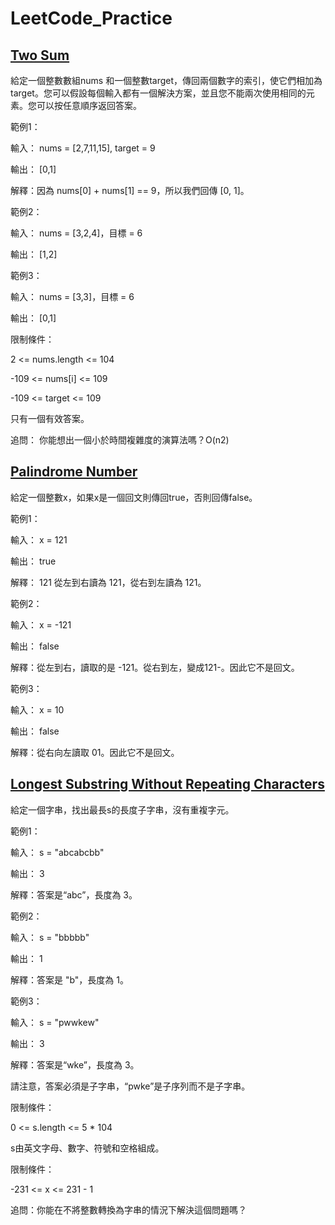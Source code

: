 # LeetCode_Practice
## [Two Sum](https://github.com/Dadanielwu/LeetCode_Practice/blob/main/Two%20Sum)
給定一個整數數組nums 和一個整數target，傳回兩個數字的索引，使它們相加為target。您可以假設每個輸入都有一個解決方案，並且您不能兩次使用相同的元素。您可以按任意順序返回答案。

範例1：

輸入： nums = [2,7,11,15], target = 9

輸出： [0,1]

解釋：因為 nums[0] + nums[1] == 9，所以我們回傳 [0, 1]。

範例2：

輸入： nums = [3,2,4]，目標 = 6

輸出： [1,2]

範例3：

輸入： nums = [3,3]，目標 = 6

輸出： [0,1]

限制條件：

2 <= nums.length <= 104

-109 <= nums[i] <= 109

-109 <= target <= 109

只有一個有效答案。


追問： 你能想出一個小於時間複雜度的演算法嗎？O(n2)

##
## [Palindrome Number](https://github.com/Dadanielwu/LeetCode_Practice/blob/main/Palindrome%20Number)
給定一個整數x，如果x是一個回文則傳回true，否則回傳false。

範例1：

輸入： x = 121

輸出： true

解釋： 121 從左到右讀為 121，從右到左讀為 121。

範例2：

輸入： x = -121

輸出： false

解釋：從左到右，讀取的是 -121。從右到左，變成121-。因此它不是回文。

範例3：

輸入： x = 10

輸出： false

解釋：從右向左讀取 01。因此它不是回文。

 ## 
 ## [Longest Substring Without Repeating Characters](https://github.com/Dadanielwu/LeetCode_Practice/blob/main/Longest%20Substring%20Without%20Repeating%20Characters)
給定一個字串，找出最長s的長度子字串，沒有重複字元。

範例1：

輸入： s = "abcabcbb"

輸出： 3

解釋：答案是“abc”，長度為 3。

範例2：

輸入： s = "bbbbb"

輸出： 1

解釋：答案是 "b"，長度為 1。

範例3：

輸入： s = "pwwkew"

輸出： 3

解釋：答案是“wke”，長度為 3。

請注意，答案必須是子字串，“pwke”是子序列而不是子字串。
 

限制條件：

0 <= s.length <= 5 * 104

s由英文字母、數字、符號和空格組成。

限制條件：

-231 <= x <= 231 - 1
 

追問：你能在不將整數轉換為字串的情況下解決這個問題嗎？
